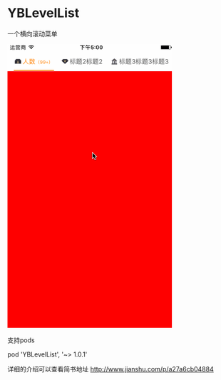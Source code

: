 # YBLevelList
一个横向滚动菜单

<img src="https://github.com/indulgeIn/YBLevelList/blob/master/IntroductionsImages/YBLevelListGif.gif">


支持pods  

pod 'YBLevelList', '~> 1.0.1'

详细的介绍可以查看简书地址 http://www.jianshu.com/p/a27a6cb04884

